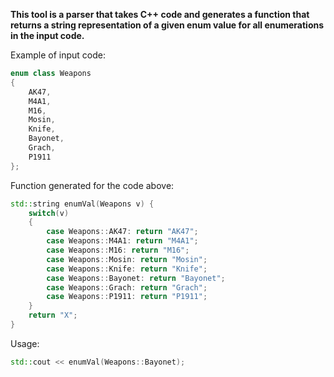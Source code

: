 **This tool is a parser that takes C++ code and generates a function that returns a string representation of a given enum value for all enumerations in the input code.**


Example of input code:
```C++
enum class Weapons
{
    AK47,
    M4A1,
    M16,
    Mosin,
    Knife,
    Bayonet,
    Grach,
    P1911
};
```
Function generated for the code above:
```C++
std::string enumVal(Weapons v) {
	switch(v)
	{
		case Weapons::AK47: return "AK47";
		case Weapons::M4A1: return "M4A1";
		case Weapons::M16: return "M16";
		case Weapons::Mosin: return "Mosin";
		case Weapons::Knife: return "Knife";
		case Weapons::Bayonet: return "Bayonet";
		case Weapons::Grach: return "Grach";
		case Weapons::P1911: return "P1911";
	}
	return "X";
}
```
Usage:
```C++
std::cout << enumVal(Weapons::Bayonet);
```
